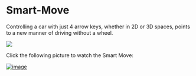 # Smart-Move

Controlling a car with just 4 arrow keys, whether in 2D or 3D spaces,
points to a new manner of driving
without a wheel.

![](https://images-wixmp-ed30a86b8c4ca887773594c2.wixmp.com/f/7c3b69bc-4b20-47af-b3c2-3defa3e34060/dhs4fha-043d0bf7-6b1f-4bca-a6bc-bfe3dd628ac2.png/v1/fit/w_512,h_512,q_70,strp/the_car__the_shark__drift_by_hydroper_dhs4fha-375w-2x.jpg?token=eyJ0eXAiOiJKV1QiLCJhbGciOiJIUzI1NiJ9.eyJzdWIiOiJ1cm46YXBwOjdlMGQxODg5ODIyNjQzNzNhNWYwZDQxNWVhMGQyNmUwIiwiaXNzIjoidXJuOmFwcDo3ZTBkMTg4OTgyMjY0MzczYTVmMGQ0MTVlYTBkMjZlMCIsIm9iaiI6W1t7ImhlaWdodCI6Ijw9NTEyIiwicGF0aCI6IlwvZlwvN2MzYjY5YmMtNGIyMC00N2FmLWIzYzItM2RlZmEzZTM0MDYwXC9kaHM0ZmhhLTA0M2QwYmY3LTZiMWYtNGJjYS1hNmJjLWJmZTNkZDYyOGFjMi5wbmciLCJ3aWR0aCI6Ijw9NTEyIn1dXSwiYXVkIjpbInVybjpzZXJ2aWNlOmltYWdlLm9wZXJhdGlvbnMiXX0.l8g9xUkyMeixj1iCFLQ5tLiL6VNZkvx_uugt_x21vFA)

Click the following picture to watch the Smart Move:

<p align="center">

[![image](https://github.com/user-attachments/assets/1c946ffa-03e6-4559-9e9e-db0fbfe9737f)](https://m.youtube.com/watch?v=e1iCEF_LlP8)


</p>
